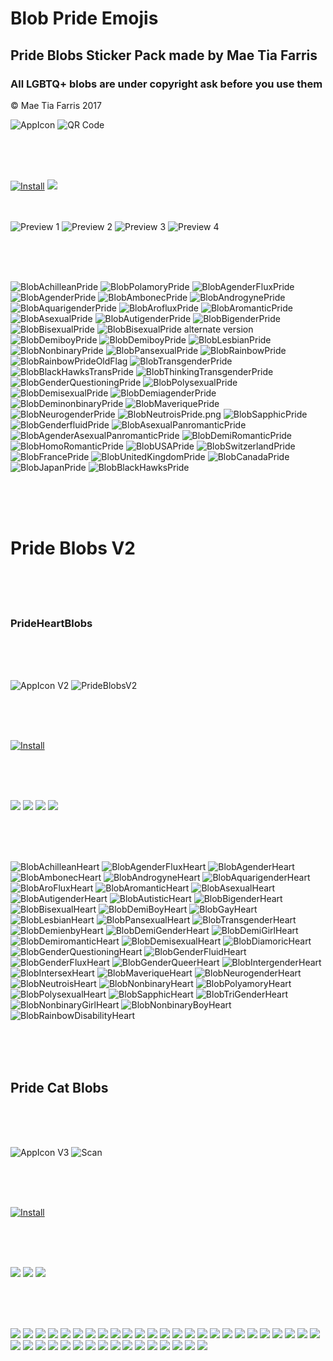 # Blob Pride Emojis

## Pride Blobs Sticker Pack made by Mae Tia Farris

### All LGBTQ+ blobs are under copyright ask before you use them
© Mae Tia Farris 2017

![](https://github.com/kmddd59/emojis/raw/master/AppStorePreview/AppICON.png "AppIcon")
![](https://github.com/kmddd59/emojis/raw/master/AppStorePreview/Scan.PNG "QR Code")

<br><br><br>

[![](http://linkmaker.itunes.apple.com/assets/shared/badges/en-us/appstore-lrg.svg "Install")](https://itunes.apple.com/us/app/pride-blobs/id1272260229?mt=8)
[![](https://discordapp.com/api/guilds/310081699478241290/embed.png)](https://discord.gg/qYmvd6f)
<br><br><br>

![](https://github.com/kmddd59/emojis/raw/master/AppStorePreview/0.jpg "Preview 1")
![](https://github.com/kmddd59/emojis/raw/master/AppStorePreview/1.jpg "Preview 2")
![](https://github.com/kmddd59/emojis/raw/master/AppStorePreview/2.jpg "Preview 3")
![](https://github.com/kmddd59/emojis/raw/master/AppStorePreview/3.jpg "Preview 4")

<br><br><br>

![](https://github.com/kmddd59/emojis/raw/master/blob%20Emojis/Blob%20Flag/BlobAchilleanPride.png "BlobAchilleanPride")
![](https://github.com/kmddd59/emojis/raw/master/blob%20Emojis/Blob%20Flag/BlobPolamoryPride.png "BlobPolamoryPride")
![](https://github.com/kmddd59/emojis/raw/master/blob%20Emojis/Blob%20Flag/BlobAgenderFluxPride.png "BlobAgenderFluxPride")
![](https://github.com/kmddd59/emojis/raw/master/blob%20Emojis/Blob%20Flag/BlobAgenderPride.png "BlobAgenderPride")
![](https://github.com/kmddd59/emojis/raw/master/blob%20Emojis/Blob%20Flag/BlobAmbonecPride.png "BlobAmbonecPride")
![](https://github.com/kmddd59/emojis/raw/master/blob%20Emojis/Blob%20Flag/BlobAndrogynePride.png "BlobAndrogynePride")
![](https://github.com/kmddd59/emojis/raw/master/blob%20Emojis/Blob%20Flag/BlobAquarigenderPride.png "BlobAquarigenderPride")
![](https://github.com/kmddd59/emojis/raw/master/blob%20Emojis/Blob%20Flag/BlobArofluxPride.png "BlobArofluxPride")
![](https://github.com/kmddd59/emojis/raw/master/blob%20Emojis/Blob%20Flag/BlobAromanticPride.png "BlobAromanticPride")
![](https://github.com/kmddd59/emojis/raw/master/blob%20Emojis/Blob%20Flag/BlobAsexualPride.png "BlobAsexualPride")
![](https://github.com/kmddd59/emojis/raw/master/blob%20Emojis/Blob%20Flag/BlobAutigenderPride.png "BlobAutigenderPride")
![](https://github.com/kmddd59/emojis/raw/master/blob%20Emojis/Blob%20Flag/BlobBigenderPride.png "BlobBigenderPride")
![](https://github.com/kmddd59/emojis/raw/master/blob%20Emojis/Blob%20Flag/BlobBisexualPride.png "BlobBisexualPride")
![](https://github.com/kmddd59/emojis/raw/master/blob%20Emojis/Blob%20Flag/BlobBisexualPride2.png "BlobBisexualPride alternate version")
![](https://github.com/kmddd59/emojis/raw/master/blob%20Emojis/Blob%20Flag/BlobDemiboyPride.png "BlobDemiboyPride")
![](https://github.com/kmddd59/emojis/raw/master/blob%20Emojis/Blob%20Flag/BlobDemigirlPride.png "BlobDemiboyPride")
![](https://github.com/kmddd59/emojis/raw/master/blob%20Emojis/Blob%20Flag/BlobLesbianPride.png "BlobLesbianPride")
![](https://github.com/kmddd59/emojis/raw/master/blob%20Emojis/Blob%20Flag/BlobNonbinaryPride.png "BlobNonbinaryPride")
![](https://github.com/kmddd59/emojis/raw/master/blob%20Emojis/Blob%20Flag/BlobPansexualPride.png "BlobPansexualPride")
![](https://github.com/kmddd59/emojis/raw/master/blob%20Emojis/Blob%20Flag/BlobRainbowPride.png "BlobRainbowPride")
![](https://github.com/kmddd59/emojis/raw/master/blob%20Emojis/Blob%20Flag/BlobRainbowPrideOldFlag.png "BlobRainbowPrideOldFlag")
![](https://github.com/kmddd59/emojis/raw/master/blob%20Emojis/Blob%20Flag/BlobTrans.png "BlobTransgenderPride")
![](https://github.com/kmddd59/emojis/raw/master/blob%20Emojis/Blob%20Flag/BlobBlackHawksTransPride.png "BlobBlackHawksTransPride")
![](https://github.com/kmddd59/emojis/raw/master/blob%20Emojis/Blob%20Flag/BlobThinkingTrans.png "BlobThinkingTransgenderPride")
![](https://github.com/kmddd59/emojis/raw/master/blob%20Emojis/Blob%20Flag/BlobGenderQuestioningPride.png "BlobGenderQuestioningPride")
![](https://github.com/kmddd59/emojis/raw/master/blob%20Emojis/Blob%20Flag/BlobPolysexualPride.png "BlobPolysexualPride")
![](https://github.com/kmddd59/emojis/raw/master/blob%20Emojis/Blob%20Flag/BlobDemisexualPride.png "BlobDemisexualPride")
![](https://github.com/kmddd59/emojis/raw/master/blob%20Emojis/Blob%20Flag/BlobDemiagenderPride.png "BlobDemiagenderPride")
![](https://github.com/kmddd59/emojis/raw/master/blob%20Emojis/Blob%20Flag/BlobDeminonbinaryPride.png "BlobDeminonbinaryPride")
![](https://github.com/kmddd59/emojis/raw/master/blob%20Emojis/Blob%20Flag/BlobMaveriquePride.png "BlobMaveriquePride")
![](https://github.com/kmddd59/emojis/raw/master/blob%20Emojis/Blob%20Flag/BlobNeurogenderPride.png "BlobNeurogenderPride")
![](https://github.com/kmddd59/emojis/raw/master/blob%20Emojis/Blob%20Flag/BlobNeutroisPride.png "BlobNeutroisPride.png")
![](https://github.com/kmddd59/emojis/raw/master/blob%20Emojis/Blob%20Flag/BlobSapphicPride.png "BlobSapphicPride")
![](https://github.com/kmddd59/emojis/raw/master/blob%20Emojis/Blob%20Flag/BlobGenderfluidPride.png "BlobGenderfluidPride")
![](https://github.com/kmddd59/emojis/raw/master/blob%20Emojis/Blob%20Flag/BlobAsexualPanromanticPride.png "BlobAsexualPanromanticPride")
![](https://github.com/kmddd59/emojis/raw/master/blob%20Emojis/Blob%20Flag/BlobAgenderAsexualPanromanticPride.png "BlobAgenderAsexualPanromanticPride")
![](https://github.com/kmddd59/emojis/raw/master/blob%20Emojis/Blob%20Flag/BlobDemiRomanticPride.png "BlobDemiRomanticPride")
![](https://github.com/kmddd59/emojis/raw/master/blob%20Emojis/Blob%20Flag/BlobHomoRomanticPride.png "BlobHomoRomanticPride")
![](https://github.com/kmddd59/emojis/raw/master/blob%20Emojis/Blob%20Flag/BlobUSAPride.png "BlobUSAPride")
![](https://github.com/kmddd59/emojis/raw/master/blob%20Emojis/Blob%20Flag/BlobSwitzerlandPride.png "BlobSwitzerlandPride")
![](https://github.com/kmddd59/emojis/raw/master/blob%20Emojis/Blob%20Flag/BlobFrancePride.png "BlobFrancePride")
![](https://github.com/kmddd59/emojis/raw/master/blob%20Emojis/Blob%20Flag/BlobUnitedKingdomPride.png "BlobUnitedKingdomPride")
![](https://github.com/kmddd59/emojis/raw/master/blob%20Emojis/Blob%20Flag/BlobCanadaPride.png "BlobCanadaPride")
![](https://github.com/kmddd59/emojis/raw/master/blob%20Emojis/Blob%20Flag/BlobJapanPride.png "BlobJapanPride")
![](https://github.com/kmddd59/emojis/raw/master/blob%20Emojis/Blob%20Flag/BlobBlackHawksPride.png "BlobBlackHawksPride")

<br><br><br>

# Pride Blobs V2

<br><br><br>

### PrideHeartBlobs

<br><br><br>

![](https://github.com/kmddd59/emojis/raw/master/AppStorePreview/AppICONv2.png "AppIcon V2")
![](https://github.com/kmddd59/emojis/raw/master/AppStorePreview/PrideBlobsV2.png "PrideBlobsV2")

<br><br><br>

[![](http://linkmaker.itunes.apple.com/assets/shared/badges/en-us/appstore-lrg.svg "Install")](https://itunes.apple.com/us/app/prideheartblobs/id1303116926?ls=1&mt=8)

<br><br><br>

![](https://github.com/kmddd59/emojis/raw/master/AppStorePreview/en-US/1_iphone6plus.png)
![](https://github.com/kmddd59/emojis/raw/master/AppStorePreview/en-US/2_iphone6plus.png)
![](https://github.com/kmddd59/emojis/raw/master/AppStorePreview/en-US/3_iphone6plus.png)
![](https://github.com/kmddd59/emojis/raw/master/AppStorePreview/en-US/4_iphone6plus.png)

<br><br><br>

![](https://github.com/kmddd59/emojis/raw/master/blob%20Emojis/Blob%20Flag/Pride_Blob_v2/BlobAchilleanHeart.png "BlobAchilleanHeart") ![](https://github.com/kmddd59/emojis/raw/master/blob%20Emojis/Blob%20Flag/Pride_Blob_v2/BlobAgenderFluxHeart.png "BlobAgenderFluxHeart") ![](https://github.com/kmddd59/emojis/raw/master/blob%20Emojis/Blob%20Flag/Pride_Blob_v2/BlobAgenderHeart.png "BlobAgenderHeart") ![](https://github.com/kmddd59/emojis/raw/master/blob%20Emojis/Blob%20Flag/Pride_Blob_v2/BlobAmbonecHeart.png "BlobAmbonecHeart") ![](https://github.com/kmddd59/emojis/raw/master/blob%20Emojis/Blob%20Flag/Pride_Blob_v2/BlobAndrogyneHeart.png "BlobAndrogyneHeart") ![](https://github.com/kmddd59/emojis/raw/master/blob%20Emojis/Blob%20Flag/Pride_Blob_v2/BlobAquarigenderHeart.png "BlobAquarigenderHeart") ![](https://github.com/kmddd59/emojis/raw/master/blob%20Emojis/Blob%20Flag/Pride_Blob_v2/BlobAroFluxHeart.png "BlobAroFluxHeart") ![](https://github.com/kmddd59/emojis/raw/master/blob%20Emojis/Blob%20Flag/Pride_Blob_v2/BlobAromanticHeart.png "BlobAromanticHeart") ![](https://github.com/kmddd59/emojis/raw/master/blob%20Emojis/Blob%20Flag/Pride_Blob_v2/BlobAsexualHeart.png "BlobAsexualHeart") ![](https://github.com/kmddd59/emojis/raw/master/blob%20Emojis/Blob%20Flag/Pride_Blob_v2/BlobAutigenderHeart.png "BlobAutigenderHeart") ![](https://github.com/kmddd59/emojis/raw/master/blob%20Emojis/Blob%20Flag/Pride_Blob_v2/BlobAutisticHeart.png "BlobAutisticHeart") ![](https://github.com/kmddd59/emojis/raw/master/blob%20Emojis/Blob%20Flag/Pride_Blob_v2/BlobBigenderHeart.png "BlobBigenderHeart") ![](https://github.com/kmddd59/emojis/raw/master/blob%20Emojis/Blob%20Flag/Pride_Blob_v2/BlobBisexualHeart.png "BlobBisexualHeart") ![](https://github.com/kmddd59/emojis/raw/master/blob%20Emojis/Blob%20Flag/Pride_Blob_v2/BlobDemiBoyHeart.png "BlobDemiBoyHeart") ![](https://github.com/kmddd59/emojis/raw/master/blob%20Emojis/Blob%20Flag/Pride_Blob_v2/BlobGayHeart.png "BlobGayHeart") ![](https://github.com/kmddd59/emojis/raw/master/blob%20Emojis/Blob%20Flag/Pride_Blob_v2/BlobLesbianHeart.png "BlobLesbianHeart") ![](https://github.com/kmddd59/emojis/raw/master/blob%20Emojis/Blob%20Flag/Pride_Blob_v2/BlobPansexualHeart.png "BlobPansexualHeart") ![](https://github.com/kmddd59/emojis/raw/master/blob%20Emojis/Blob%20Flag/Pride_Blob_v2/BlobTransgenderLoveHeart.png "BlobTransgenderHeart") ![](https://github.com/kmddd59/emojis/raw/master/blob%20Emojis/Blob%20Flag/Pride_Blob_v2/BlobDemienbyHeart.png "BlobDemienbyHeart") ![](https://github.com/kmddd59/emojis/raw/master/blob%20Emojis/Blob%20Flag/Pride_Blob_v2/BlobDemiGenderHeart.png "BlobDemiGenderHeart") ![](https://github.com/kmddd59/emojis/raw/master/blob%20Emojis/Blob%20Flag/Pride_Blob_v2/BlobDemiGirlHeart.png "BlobDemiGirlHeart") ![](https://github.com/kmddd59/emojis/raw/master/blob%20Emojis/Blob%20Flag/Pride_Blob_v2/BlobDemiromanticHeart.png "BlobDemiromanticHeart") ![](https://github.com/kmddd59/emojis/raw/master/blob%20Emojis/Blob%20Flag/Pride_Blob_v2/BlobDemisexualHeart.png "BlobDemisexualHeart") ![](https://github.com/kmddd59/emojis/raw/master/blob%20Emojis/Blob%20Flag/Pride_Blob_v2/BlobDiamoricHeart.png "BlobDiamoricHeart") ![](https://github.com/kmddd59/emojis/raw/master/blob%20Emojis/Blob%20Flag/Pride_Blob_v2/BlobGenderQuestioningHeart.png "BlobGenderQuestioningHeart") ![](https://github.com/kmddd59/emojis/raw/master/blob%20Emojis/Blob%20Flag/Pride_Blob_v2/BlobGenderFluidHeart.png "BlobGenderFluidHeart")
![](https://github.com/kmddd59/emojis/raw/master/blob%20Emojis/Blob%20Flag/Pride_Blob_v2/BlobGenderFluxHeart.png "BlobGenderFluxHeart") ![](https://github.com/kmddd59/emojis/raw/master/blob%20Emojis/Blob%20Flag/Pride_Blob_v2/BlobGenderQueerHeart.png "BlobGenderQueerHeart") ![](https://github.com/kmddd59/emojis/raw/master/blob%20Emojis/Blob%20Flag/Pride_Blob_v2/BlobIntergenderHeart.png "BlobIntergenderHeart") ![](https://github.com/kmddd59/emojis/raw/master/blob%20Emojis/Blob%20Flag/Pride_Blob_v2/BlobIntersexHeart.png "BlobIntersexHeart") ![](https://github.com/kmddd59/emojis/raw/master/blob%20Emojis/Blob%20Flag/Pride_Blob_v2/BlobMaveriqueHeart.png "BlobMaveriqueHeart") ![](https://github.com/kmddd59/emojis/raw/master/blob%20Emojis/Blob%20Flag/Pride_Blob_v2/BlobNeurogenderHeart.png "BlobNeurogenderHeart") ![](https://github.com/kmddd59/emojis/raw/master/blob%20Emojis/Blob%20Flag/Pride_Blob_v2/BlobNeutroisHeart.png "BlobNeutroisHeart") ![](https://github.com/kmddd59/emojis/raw/master/blob%20Emojis/Blob%20Flag/Pride_Blob_v2/BlobNonbinaryHeart.png "BlobNonbinaryHeart") ![](https://github.com/kmddd59/emojis/raw/master/blob%20Emojis/Blob%20Flag/Pride_Blob_v2/BlobPolyamoryHeart.png "BlobPolyamoryHeart") ![](https://github.com/kmddd59/emojis/raw/master/blob%20Emojis/Blob%20Flag/Pride_Blob_v2/BlobPolysexualHeart.png "BlobPolysexualHeart") ![](https://github.com/kmddd59/emojis/raw/master/blob%20Emojis/Blob%20Flag/Pride_Blob_v2/BlobSapphicHeart.png "BlobSapphicHeart") ![](https://github.com/kmddd59/emojis/raw/master/blob%20Emojis/Blob%20Flag/Pride_Blob_v2/BlobTriGenderHeart.png "BlobTriGenderHeart") ![](https://github.com/kmddd59/emojis/raw/master/blob%20Emojis/Blob%20Flag/Pride_Blob_v2/BlobNonbinaryGirlHeart.png "BlobNonbinaryGirlHeart") ![](https://github.com/kmddd59/emojis/raw/master/blob%20Emojis/Blob%20Flag/Pride_Blob_v2/BlobNonbinaryBoyHeart.png "BlobNonbinaryBoyHeart") ![](https://github.com/kmddd59/emojis/raw/master/blob%20Emojis/Blob%20Flag/Pride_Blob_v2/BlobRainbowDisabilityHeart.png "BlobRainbowDisabilityHeart")

<br><br><br>

## Pride Cat Blobs

<br><br><br>

![](https://raw.githubusercontent.com/kmddd59/emojis/master/AppStorePreview/AppICONv3.png "AppIcon V3")
![](https://raw.githubusercontent.com/kmddd59/emojis/master/AppStorePreview/CatPrideBlobs.png "Scan")

<br><br><br>

[![](http://linkmaker.itunes.apple.com/assets/shared/badges/en-us/appstore-lrg.svg "Install")](https://itunes.apple.com/us/app/cat-pride-blobs/id1322768072?mt=8)

<br><br><br>

![](https://raw.githubusercontent.com/kmddd59/emojis/master/AppStorePreview/cat1.jpg)
![](https://raw.githubusercontent.com/kmddd59/emojis/master/AppStorePreview/cat2.jpg)
![](https://raw.githubusercontent.com/kmddd59/emojis/master/AppStorePreview/cat3.jpg)

<br><br><br>

![](https://github.com/kmddd59/emojis/raw/master/blob%20Emojis/Blob%20Flag/Pride_Blob_v2/CatPrideBlobs/CatBlobAchilleanHeart.png)
![](https://github.com/kmddd59/emojis/raw/master/blob%20Emojis/Blob%20Flag/Pride_Blob_v2/CatPrideBlobs/CatBlobAgenderFluxHeart.png)
![](https://github.com/kmddd59/emojis/raw/master/blob%20Emojis/Blob%20Flag/Pride_Blob_v2/CatPrideBlobs/CatBlobAgenderHeart.png)
![](https://github.com/kmddd59/emojis/raw/master/blob%20Emojis/Blob%20Flag/Pride_Blob_v2/CatPrideBlobs/CatBlobAmbonecHeart.png)
![](https://github.com/kmddd59/emojis/raw/master/blob%20Emojis/Blob%20Flag/Pride_Blob_v2/CatPrideBlobs/CatBlobAndrogyneHeart.png)
![](https://github.com/kmddd59/emojis/raw/master/blob%20Emojis/Blob%20Flag/Pride_Blob_v2/CatPrideBlobs/CatBlobAquarigenderHeart.png)
![](https://github.com/kmddd59/emojis/raw/master/blob%20Emojis/Blob%20Flag/Pride_Blob_v2/CatPrideBlobs/CatBlobAroFluxHeart.png)
![](https://github.com/kmddd59/emojis/raw/master/blob%20Emojis/Blob%20Flag/Pride_Blob_v2/CatPrideBlobs/CatBlobAromanticHeart.png)
![](https://github.com/kmddd59/emojis/raw/master/blob%20Emojis/Blob%20Flag/Pride_Blob_v2/CatPrideBlobs/CatBlobAsexualHeart.png)
![](https://github.com/kmddd59/emojis/raw/master/blob%20Emojis/Blob%20Flag/Pride_Blob_v2/CatPrideBlobs/CatBlobAutigenderHeart.png)
![](https://github.com/kmddd59/emojis/raw/master/blob%20Emojis/Blob%20Flag/Pride_Blob_v2/CatPrideBlobs/CatBlobAutisticHeart.png)
![](https://github.com/kmddd59/emojis/raw/master/blob%20Emojis/Blob%20Flag/Pride_Blob_v2/CatPrideBlobs/CatBlobBigenderHeart.png)
![](https://github.com/kmddd59/emojis/raw/master/blob%20Emojis/Blob%20Flag/Pride_Blob_v2/CatPrideBlobs/CatBlobBisexualHeart.png)
![](https://github.com/kmddd59/emojis/raw/master/blob%20Emojis/Blob%20Flag/Pride_Blob_v2/CatPrideBlobs/CatBlobDemiBoyHeart.png)
![](https://github.com/kmddd59/emojis/raw/master/blob%20Emojis/Blob%20Flag/Pride_Blob_v2/CatPrideBlobs/CatBlobDemienbyHeart.png)
![](https://github.com/kmddd59/emojis/raw/master/blob%20Emojis/Blob%20Flag/Pride_Blob_v2/CatPrideBlobs/CatBlobDemigenderHeart.png)
![](https://github.com/kmddd59/emojis/raw/master/blob%20Emojis/Blob%20Flag/Pride_Blob_v2/CatPrideBlobs/CatBlobDemiGirlHeart.png)
![](https://github.com/kmddd59/emojis/raw/master/blob%20Emojis/Blob%20Flag/Pride_Blob_v2/CatPrideBlobs/CatBlobDemiRomanticHeart.png)
![](https://github.com/kmddd59/emojis/raw/master/blob%20Emojis/Blob%20Flag/Pride_Blob_v2/CatPrideBlobs/CatBlobDemiSexualHeart.png)
![](https://github.com/kmddd59/emojis/raw/master/blob%20Emojis/Blob%20Flag/Pride_Blob_v2/CatPrideBlobs/CatBlobDiamoricHeart.png)
![](https://github.com/kmddd59/emojis/raw/master/blob%20Emojis/Blob%20Flag/Pride_Blob_v2/CatPrideBlobs/CatBlobGayHeart.png)
![](https://github.com/kmddd59/emojis/raw/master/blob%20Emojis/Blob%20Flag/Pride_Blob_v2/CatPrideBlobs/CatBlobgenderfluidHeart.png)
![](https://github.com/kmddd59/emojis/raw/master/blob%20Emojis/Blob%20Flag/Pride_Blob_v2/CatPrideBlobs/CatBlobGenderfluxHeart.png)
![](https://github.com/kmddd59/emojis/raw/master/blob%20Emojis/Blob%20Flag/Pride_Blob_v2/CatPrideBlobs/CatBlobGenderQueerHeart.png)
![](https://github.com/kmddd59/emojis/raw/master/blob%20Emojis/Blob%20Flag/Pride_Blob_v2/CatPrideBlobs/CatBlobgenderQuestioningHeart.png)
![](https://github.com/kmddd59/emojis/raw/master/blob%20Emojis/Blob%20Flag/Pride_Blob_v2/CatPrideBlobs/CatBlobIntergenderHeart.png)
![](https://github.com/kmddd59/emojis/raw/master/blob%20Emojis/Blob%20Flag/Pride_Blob_v2/CatPrideBlobs/CatBlobIntersexHeart.png)
![](https://github.com/kmddd59/emojis/raw/master/blob%20Emojis/Blob%20Flag/Pride_Blob_v2/CatPrideBlobs/CatBlobLesbianHeart.png)
![](https://github.com/kmddd59/emojis/raw/master/blob%20Emojis/Blob%20Flag/Pride_Blob_v2/CatPrideBlobs/CatBlobMaveriqueHeart.png)
![](https://github.com/kmddd59/emojis/raw/master/blob%20Emojis/Blob%20Flag/Pride_Blob_v2/CatPrideBlobs/CatBlobNeurogenderHeart.png)
![](https://github.com/kmddd59/emojis/raw/master/blob%20Emojis/Blob%20Flag/Pride_Blob_v2/CatPrideBlobs/CatBlobNeutroisHeart.png)
![](https://github.com/kmddd59/emojis/raw/master/blob%20Emojis/Blob%20Flag/Pride_Blob_v2/CatPrideBlobs/CatBlobNonbinaryBoyHeart.png)
![](https://github.com/kmddd59/emojis/raw/master/blob%20Emojis/Blob%20Flag/Pride_Blob_v2/CatPrideBlobs/CatBlobNonbinaryGirlHeart.png)
![](https://github.com/kmddd59/emojis/raw/master/blob%20Emojis/Blob%20Flag/Pride_Blob_v2/CatPrideBlobs/CatBlobNonbinaryHeart.png)
![](https://github.com/kmddd59/emojis/raw/master/blob%20Emojis/Blob%20Flag/Pride_Blob_v2/CatPrideBlobs/CatBlobPansexualHeart.png)
![](https://github.com/kmddd59/emojis/raw/master/blob%20Emojis/Blob%20Flag/Pride_Blob_v2/CatPrideBlobs/CatBlobPolyamoryHeart.png)
![](https://github.com/kmddd59/emojis/raw/master/blob%20Emojis/Blob%20Flag/Pride_Blob_v2/CatPrideBlobs/CatBlobPolysexualHeart.png)
![](https://github.com/kmddd59/emojis/raw/master/blob%20Emojis/Blob%20Flag/Pride_Blob_v2/CatPrideBlobs/CatBlobRainbowdisabilityHeart.png)
![](https://github.com/kmddd59/emojis/raw/master/blob%20Emojis/Blob%20Flag/Pride_Blob_v2/CatPrideBlobs/CatBlobSappicHeart.png)
![](https://github.com/kmddd59/emojis/raw/master/blob%20Emojis/Blob%20Flag/Pride_Blob_v2/CatPrideBlobs/CatBlobTransHeart.png)
![](https://github.com/kmddd59/emojis/raw/master/blob%20Emojis/Blob%20Flag/Pride_Blob_v2/CatPrideBlobs/CatBlobTrigenderHeart.png)

<br><br><br>
